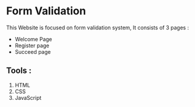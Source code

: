 # Form Validation 

This Website is focused on form validation system, It consists of 3 pages :
- Welcome Page
- Register page
- Succeed page

## Tools :
1. HTML
2. CSS
3. JavaScript

## 
